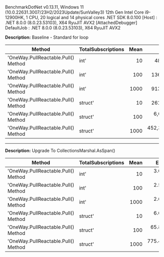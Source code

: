 BenchmarkDotNet v0.13.11, Windows 11 (10.0.22631.3007/23H2/2023Update/SunValley3)
12th Gen Intel Core i9-12900HK, 1 CPU, 20 logical and 14 physical cores
.NET SDK 8.0.100
[Host]     : .NET 8.0.0 (8.0.23.53103), X64 RyuJIT AVX2 [AttachedDebugger]
DefaultJob : .NET 8.0.0 (8.0.23.53103), X64 RyuJIT AVX2


**Description:** Baseline - Standard for loop

| Method                                        | TotalSubscriptions | Mean          | Error        | StdDev        | Median        | Gen0     | Allocated |
|---------------------------------------------- |------------------- |--------------:|-------------:|--------------:|--------------:|---------:|----------:|
| 'OneWay.PullReactable.Pull() Method | int'    | 10                 |      48.53 ns |     1.004 ns |      2.225 ns |      47.75 ns |   0.0166 |     208 B |
| 'OneWay.PullReactable.Pull() Method | int'    | 100                |     136.20 ns |     3.325 ns |      9.803 ns |     134.40 ns |   0.1311 |    1648 B |
| 'OneWay.PullReactable.Pull() Method | int'    | 1000               |     913.80 ns |    33.283 ns |     98.137 ns |     918.23 ns |   1.2779 |   16048 B |
| 'OneWay.PullReactable.Pull() Method | struct' | 10                 |     261.33 ns |     5.243 ns |     14.875 ns |     256.23 ns |   0.0827 |    1040 B |
| 'OneWay.PullReactable.Pull() Method | struct' | 100                |   6,088.33 ns |   118.878 ns |    211.306 ns |   6,071.15 ns |   6.5613 |   82400 B |
| 'OneWay.PullReactable.Pull() Method | struct' | 1000               | 452,384.60 ns | 9,033.799 ns | 21,469.779 ns | 442,431.15 ns | 639.1602 | 8024000 B |

---

**Description:** Upgrade To CollectionsMarshal.AsSpan()

| Method                                        | TotalSubscriptions | Mean       | Error     | StdDev    | Allocated |
|---------------------------------------------- |------------------- |-----------:|----------:|----------:|----------:|
| 'OneWay.PullReactable.Pull() Method | int'    | 10                 |   3.012 ns | 0.0928 ns | 0.1032 ns |         - |
| 'OneWay.PullReactable.Pull() Method | int'    | 100                |   2.594 ns | 0.0816 ns | 0.1271 ns |         - |
| 'OneWay.PullReactable.Pull() Method | int'    | 1000               |   2.670 ns | 0.0767 ns | 0.0970 ns |         - |
| 'OneWay.PullReactable.Pull() Method | struct' | 10                 |   6.637 ns | 0.1521 ns | 0.3952 ns |         - |
| 'OneWay.PullReactable.Pull() Method | struct' | 100                |  65.871 ns | 1.3041 ns | 1.2808 ns |         - |
| 'OneWay.PullReactable.Pull() Method | struct' | 1000               | 775.474 ns | 4.2197 ns | 3.7406 ns |         - |
